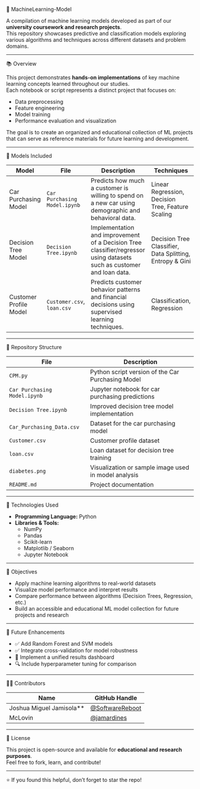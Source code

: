  🤖 MachineLearning-Model

A compilation of machine learning models developed as part of our **university coursework and research projects**.  
This repository showcases predictive and classification models exploring various algorithms and techniques across different datasets and problem domains.

---

 📚 Overview

This project demonstrates **hands-on implementations** of key machine learning concepts learned throughout our studies.  
Each notebook or script represents a distinct project that focuses on:
- Data preprocessing  
- Feature engineering  
- Model training  
- Performance evaluation and visualization  

The goal is to create an organized and educational collection of ML projects that can serve as reference materials for future learning and development.

---

 🧠 Models Included

| Model | File | Description | Techniques |
|--------|------|--------------|-------------|
| Car Purchasing Model | `Car Purchasing Model.ipynb` | Predicts how much a customer is willing to spend on a new car using demographic and behavioral data. | Linear Regression, Decision Tree, Feature Scaling |
| Decision Tree Model | `Decision Tree.ipynb` | Implementation and improvement of a Decision Tree classifier/regressor using datasets such as customer and loan data. | Decision Tree Classifier, Data Splitting, Entropy & Gini |
| Customer Profile Model | `Customer.csv`, `loan.csv` | Predicts customer behavior patterns and financial decisions using supervised learning techniques. | Classification, Regression |

---

 🧩 Repository Structure

| File | Description |
|------|--------------|
| `CPM.py` | Python script version of the Car Purchasing Model |
| `Car Purchasing Model.ipynb` | Jupyter notebook for car purchasing predictions |
| `Decision Tree.ipynb` | Improved decision tree model implementation |
| `Car_Purchasing_Data.csv` | Dataset for the car purchasing model |
| `Customer.csv` | Customer profile dataset |
| `loan.csv` | Loan dataset for decision tree training |
| `diabetes.png` | Visualization or sample image used in model analysis |
| `README.md` | Project documentation |

---

🧪 Technologies Used

- **Programming Language:** Python  
- **Libraries & Tools:**  
  - NumPy  
  - Pandas  
  - Scikit-learn  
  - Matplotlib / Seaborn  
  - Jupyter Notebook

---

🎯 Objectives

- Apply machine learning algorithms to real-world datasets  
- Visualize model performance and interpret results  
- Compare performance between algorithms (Decision Trees, Regression, etc.)  
- Build an accessible and educational ML model collection for future projects and research

---

 🧩 Future Enhancements

- ✅ Add Random Forest and SVM models  
- ✅ Integrate cross-validation for model robustness  
- 🔄 Implement a unified results dashboard  
- 🔍 Include hyperparameter tuning for comparison

---

 👨‍💻 Contributors

| Name | GitHub Handle |
|------|----------------|
| Joshua Miguel Jamisola** | [@SoftwareReboot](https://github.com/SoftwareReboot) |
| McLovin | [@jamardines](https://github.com/jamardines) |

---

📄 License

This project is open-source and available for **educational and research purposes**.  
Feel free to fork, learn, and contribute!

---

⭐ If you found this helpful, don’t forget to star the repo!
